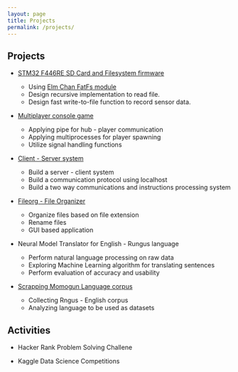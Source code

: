 ```yaml
---
layout: page
title: Projects
permalink: /projects/
---
```

## Projects

- [STM32 F446RE SD Card and Filesystem firmware](https://github.com/devennn/sd_card_l446re_spi)
  - Using [Elm Chan FatFs module](http://elm-chan.org/fsw/ff/00index_e.html)
  - Design recursive implementation to read file.
  - Design fast write-to-file function to record sensor data.

- [Multiplayer console game](https://github.com/devennn/multiplayer-hub)
  - Applying pipe for hub - player communication
  - Applying multiprocesses for player spawning
  - Utilize signal handling functions

- [Client - Server system](https://github.com/devennn/depot-server-client)
  - Build a server - client system
  - Build a communication protocol using localhost
  - Build a two way communications and instructions processing system

- [Fileorg - File Organizer](https://github.com/devennn/Filorg)
  - Organize files based on file extension
  - Rename files
  - GUI based application

- Neural Model Translator for English - Rungus language
  - Perform natural language processing on raw data
  - Exploring Machine Learning algorithm for translating sentences
  - Perform evaluation of accuracy and usability

- [Scrapping Momogun Language corpus](https://github.com/devennn/rungus-language-corpus)
  - Collecting Rngus - English corpus
  - Analyzing language to be used as datasets

## Activities

- Hacker Rank Problem Solving Challene

- Kaggle Data Science Competitions
